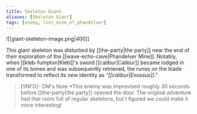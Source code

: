 ```yaml
---
title: Skeleton Giant
aliases: [Skeleton Giant]
tags: [enemy, lost_mine_of_phandelver]
---
```

![[giant-skeleton-image.png|400]]

This giant skeleton was disturbed by [[the-party|the party]] near the end of their exploration of the [[wave-echo-cave|Phandelver Mine]]. Notably, when [[kleb-fumpton|Kleb]]'s sword [[calibur|Calibur]] became lodged in one of its bones and was subsequently retrieved, the runes on the blade transformed to reflect its new identity as "*[[calibur|Exossus]]*."

> [!INFO]- DM's Note
*This enemy was improvised roughly 30 seconds before [[the-party|the party]] opened the door. The original adventure had that room full of regular skeletons, but I figured we could make it more interesting!